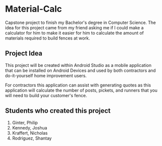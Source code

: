 # Material-Calc
Capstone project to finish my Bachelor's degree in Computer Science. The idea for this project came from my friend asking me if I could make a calculator for him to make it easier for him to calculate the amount of materials required to build fences at work.

## Project Idea

This project will be created within Android Studio as a mobile application that can be installed on Android Devices and used by both contractors and do-it-yourself home improvement users. 

For contractors this application can assist with generating quotes as this application will calculate the number of posts, pickets, and runners that you will need to build your customer's fence.

## Students who created this project
1. Ginter, Philip
2. Kennedy, Joshua
3. Kraffert, Nicholas
4. Rodriguez, Shantay
